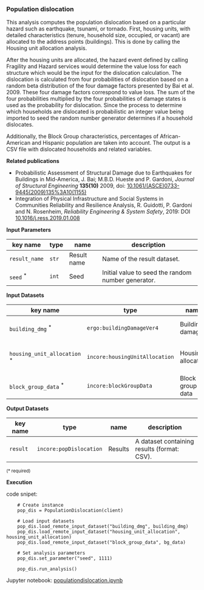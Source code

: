 ### Population dislocation

This analysis computes the population dislocation based on a particular hazard such as earthquake, tsunami, or tornado. First, housing units, with detailed characteristics (tenure, household size, occupied, or vacant) are allocated to the address points (buildings). This is done by calling the Housing unit allocation analysis.

After the housing units are allocated, the hazard event defined by calling Fragility and Hazard services would determine the value loss for each structure which would be the input for the dislocation calculation. The dislocation is calculated from four probabilities of dislocation based on a random beta distribution of the four damage factors presented by Bai et al. 2009. These four damage factors correspond to value loss. The sum of the four probabilities multiplied by the four probabilities of damage states is used as the probability for dislocation. Since the process to determine which households are dislocated is probabilistic an integer value being imported to seed the random number generator determines if a household dislocates.

Additionally, the Block Group characteristics, percentages of African-American and Hispanic population are taken into account. The output is a CSV file with dislocated households and related variables.

**Related publications**

* Probabilistic Assessment of Structural Damage due to Earthquakes for Buildings in Mid-America, J. Bai; M.B.D. Hueste and P. Gardoni, *Journal of Structural Engineering* **135(10)** 2009, doi: [10.1061/(ASCE)0733-9445(2009)135%3A10(1155)](https://ascelibrary.org/doi/10.1061/%28ASCE%290733-9445%282009%29135%3A10%281155%29)
* Integration of Physical Infrastructure and Social Systems in Communities Reliability and Resilience Analysis, R. Guidotti, P. Gardoni and N. Rosenheim, *Reliability Engineering & System Safety*, 2019: DOI [10.1016/j.ress.2019.01.008](https://app.dimensions.ai/details/publication/pub.1111322263?and_facet_journal=jour.1158471)

**Input Parameters**

key name | type | name | description
--- | --- | --- | ---
`result_name` | `str` | Result name |  Name of the result dataset.
`seed` <sup>*</sup> | `int` | Seed | Initial value to seed the random number generator.

**Input Datasets**

key name | type | name | description
--- | --- | --- | ---
`building_dmg` <sup>*</sup> | `ergo:buildingDamageVer4` | Building damage | A building damage dataset.
`housing_unit_allocation` <sup>*</sup> | `incore:housingUnitAllocation` | Housing allocation | A housing unit allocation dataset.
`block_group_data` <sup>*</sup> | `incore:blockGroupData` | Block group data | A racial distribution dataset.

**Output Datasets** 

key name | type | name | description
--- | --- | --- | ---
`result` | `incore:popDislocation` | Results | A dataset containing results (format: CSV).

<small>(* required)</small>

**Execution**

code snipet:

```
    # Create instance
    pop_dis = PopulationDislocation(client)

    # Load input datasets
    pop_dis.load_remote_input_dataset("building_dmg", building_dmg)
    pop_dis.load_remote_input_dataset("housing_unit_allocation", housing_unit_allocation)
    pop_dis.load_remote_input_dataset("block_group_data", bg_data)

    # Set analysis parameters
    pop_dis.set_parameter("seed", 1111)

    pop_dis.run_analysis()
```

Jupyter notebook: [populationdislocation.ipynb](https://incore2.ncsa.illinois.edu/doc/examples/populationdislocation.ipynb)

